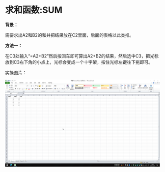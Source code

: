 # 求和函数:SUM

**背景：**

需要求出A2和B2的和并把结果放在C2里面，后面的表格以此类推。

**方法一：**

在C3处输入“=A2+B2”然后按回车即可算出A2+B2的结果，然后选中C3，把光标放到C3右下角的小点上，光标会变成一个十字架，按住光标左键往下拖即可。

实操图片：

![求和1](Excel\images\SUM-1.gif)
